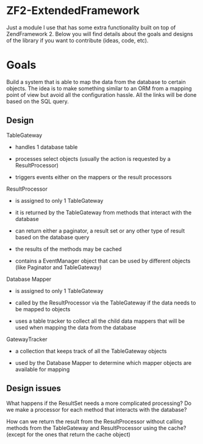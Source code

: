 ZF2-ExtendedFramework
=================

Just a module I use that has some extra functionality built on top of ZendFramework 2.
Below you will find details about the goals and designs of the library if you want to
contribute (ideas, code, etc).

Goals
=================
Build a system that is able to map the data from the database to certain objects. The
idea is to make something similar to an ORM from a mapping point of view but avoid all
the configuration hassle. All the links will be done based on the SQL query.

Design
-----------
TableGateway

- handles 1 database table

- processes select objects (usually the action is requested by a ResultProcessor)

- triggers events either on the mappers or the result processors


ResultProcessor

- is assigned to only 1 TableGateway

- it is returned by the TableGateway from methods that interact with the database

- can return either a paginator, a result set or any other type of result based on the
 database query

- the results of the methods may be cached

- contains a EventManager object that can be used by different objects
 (like Paginator and TableGateway)


Database Mapper

- is assigned to only 1 TableGateway

- called by the ResultProcessor via the TableGateway if the data needs to be mapped to objects

- uses a table tracker to collect all the child data mappers that will be used when mapping the
data from the database


GatewayTracker

- a collection that keeps track of all the TableGateway objects

- used by the Database Mapper to determine which mapper objects are available for mapping


Design issues
-----------

What happens if the ResultSet needs a more complicated processing? Do we make a processor
for each method that interacts with the database?

How can we return the result from the ResultProcessor without calling methods
from the TableGateway and ResultProcessor using the cache? (except for the ones that return the cache object)
